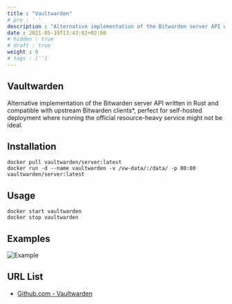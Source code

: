 ```yaml
---
title : "Vaultwarden"
# pre : ' '
description : "Alternative implementation of the Bitwarden server API written in Rust and compatible with upstream Bitwarden clients*, perfect for self-hosted deployment where running the official resource-heavy service might not be ideal."
date : 2021-05-19T13:43:02+02:00
# hidden : true
# draft : true
weight : 0
# tags : ['']
---
```


## Vaultwarden

Alternative implementation of the Bitwarden server API written in Rust and compatible with upstream Bitwarden clients*, perfect for self-hosted deployment where running the official resource-heavy service might not be ideal.

## Installation

```plain
docker pull vaultwarden/server:latest
docker run -d --name vaultwarden -v /vw-data/:/data/ -p 80:80 vaultwarden/server:latest
```

## Usage

```plain
docker start vaultwarden
docker stop vaultwarden
```

## Examples

![Example](images/example.png)

## URL List

* [Github.com - Vaultwarden](https://github.com/dani-garcia/vaultwarden)
